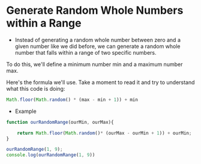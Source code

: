 # Generate Random Whole Numbers within a Range

- Instead of generating a random whole number between zero and a given number like we did before, we can generate a random whole number that falls within a range of two specific numbers.

To do this, we'll define a minimum number min and a maximum number max.

Here's the formula we'll use. Take a moment to read it and try to understand what this code is doing:
```js
Math.floor(Math.random() * (max - min + 1)) + min
```

- Example 

```js
function ourRandomRange(ourMin, ourMax){

    return Math.floor(Math.random()* (ourMax - ourMin + 1)) + ourMin;
}

ourRandomRange(1, 9);
console.log(ourRandomRange(1, 9))
```